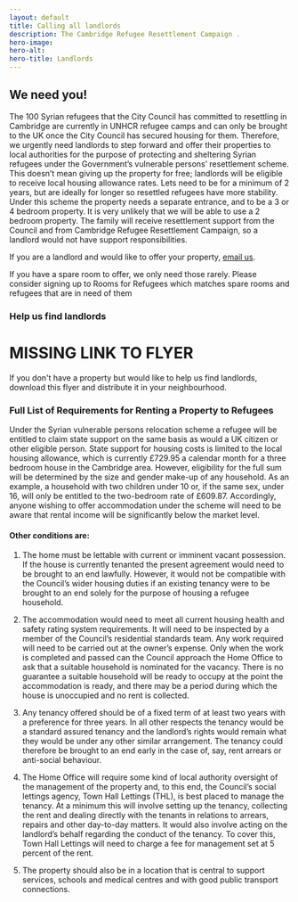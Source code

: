 ```yaml
---
layout: default
title: Calling all landlords
description: The Cambridge Refugee Resettlement Campaign .
hero-image:
hero-alt:
hero-title: Landlords
---
```


## We need you!

The 100 Syrian refugees that the City Council has committed to resettling in Cambridge are currently in UNHCR refugee camps and can only be brought to the UK once the City Council has secured housing for them. Therefore, we urgently need landlords to step forward and offer their properties to local authorities for the purpose of protecting and sheltering Syrian refugees under the Government’s vulnerable persons’ resettlement scheme. This doesn’t mean giving up the property for free; landlords will be eligible to receive local housing allowance rates. Lets need to be for a minimum of 2 years, but are ideally for longer so resettled refugees have more stability. Under this scheme the property needs a separate entrance, and to be a 3 or 4 bedroom property. It is very unlikely that we will be able to use a 2 bedroom property. The family will receive resettlement support from the Council and from Cambridge Refugee Resettlement Campaign, so a landlord would not have support responsibilities.

If you are a landlord and would like to offer your property, [email us](mailto:info@cambrigerefugees.org).

If you have a spare room to offer, we only need those rarely. Please consider signing up to Rooms for Refugees which matches spare rooms and refugees that are in need of them

### Help us find landlords

# MISSING LINK TO FLYER

If you don't have a property but would like to help us find landlords, download this flyer and distribute it in your neighbourhood.

### Full List of Requirements for Renting a Property to Refugees

Under the Syrian vulnerable persons relocation scheme a refugee will be entitled to claim state support on the same basis as would a UK citizen or other eligible person. State support for housing costs is limited to the local housing allowance, which is currently £729.95 a calendar month for a three bedroom house in the Cambridge area. However, eligibility for the full sum will be determined by the size and gender make-up of any household.  As an example, a household with two children under 10 or, if the same sex, under 16, will only be entitled to the two-bedroom rate of £609.87.  Accordingly, anyone wishing to offer accommodation under the scheme will need to be aware that rental income will be significantly below the market level.

#### Other conditions are:

1. The home must be lettable with current or imminent vacant possession. If the house is currently tenanted the present agreement would need to be brought to an end lawfully. However, it would not be compatible with the Council’s wider housing duties if an existing tenancy were to be brought to an end solely for the purpose of housing a refugee household.

2. The accommodation would need to meet all current housing health and safety rating system requirements. It will need to be inspected by a member of the Council’s residential standards team. Any work required will need to be carried out at the owner’s expense. Only when the work is completed and passed can the Council approach the Home Office to ask that a suitable household is nominated for the vacancy. There is no guarantee a suitable household will be ready to occupy at the point the accommodation is ready, and there may be a period during which the house is unoccupied and no rent is collected.

3. Any tenancy offered should be of a fixed term of at least two years with a preference for three years. In all other respects the tenancy would be a standard assured tenancy and the landlord’s rights would remain what they would be under any other similar arrangement. The tenancy could therefore be brought to an end early in the case of, say, rent arrears or anti-social behaviour.

4. The Home Office will require some kind of local authority oversight of the management of the property and, to this end, the Council’s social lettings agency, Town Hall Lettings (THL), is best placed to manage the tenancy.  At a minimum this will involve setting up the tenancy, collecting the rent and dealing directly with the tenants in relations to arrears, repairs and other day-to-day matters. It would also involve acting on the landlord’s behalf regarding the conduct of the tenancy. To cover this, Town Hall Lettings will need to charge a fee for management set at 5 percent of the rent.

5. The property should also be in a location that is central to support services, schools and medical centres and with good public transport connections.
